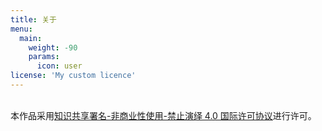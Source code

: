 ```yaml
---
title: 关于
menu:
  main:
    weight: -90
    params:
      icon: user
license: 'My custom licence'
---
```


</a><br />本作品采用<a rel="license" href="http://creativecommons.org/licenses/by-nc-nd/4.0/">知识共享署名-非商业性使用-禁止演绎 4.0 国际许可协议</a>进行许可。
